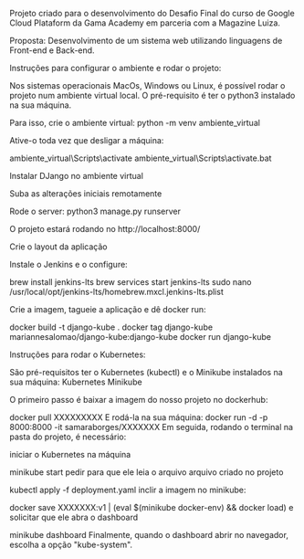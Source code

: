 Projeto criado para o desenvolvimento do Desafio Final do curso de Google Cloud Plataform da Gama Academy em parceria com a Magazine Luiza.

Proposta: Desenvolvimento de um sistema web utilizando linguagens de Front-end e Back-end.

Instruções para configurar o ambiente e rodar o projeto:

Nos sistemas operacionais MacOs, Windows ou Linux, é possível rodar o projeto num ambiente virtual local. O pré-requisito é ter o python3 instalado na sua máquina.

Para isso, crie o ambiente virtual: python -m venv ambiente_virtual

Ative-o toda vez que desligar a máquina:

ambiente_virtual\Scripts\activate
ambiente_virtual\Scripts\activate.bat

Instalar DJango no ambiente virtual

Suba as alterações iniciais remotamente

Rode o server: python3 manage.py runserver

O projeto estará rodando no http://localhost:8000/

Crie o layout da aplicação

Instale o Jenkins e o configure:

brew install jenkins-lts brew services start jenkins-lts sudo nano /usr/local/opt/jenkins-lts/homebrew.mxcl.jenkins-lts.plist

Crie a imagem, tagueie a aplicação e dê docker run:

docker build -t django-kube . docker tag django-kube mariannesalomao/django-kube:django-kube docker run django-kube

Instruções para rodar o Kubernetes:

São pré-requisitos ter o Kubernetes (kubectl) e o Minikube instalados na sua máquina: Kubernetes Minikube

O primeiro passo é baixar a imagem do nosso projeto no dockerhub:

docker pull XXXXXXXXX E rodá-la na sua máquina: docker run -d -p 8000:8000 -it samaraborges/XXXXXXX Em seguida, rodando o terminal na pasta do projeto, é necessário:

iniciar o Kubernetes na máquina

minikube start pedir para que ele leia o arquivo arquivo criado no projeto

kubectl apply -f deployment.yaml inclir a imagem no minikube:

docker save XXXXXXX:v1 | (eval $(minikube docker-env) && docker load) e solicitar que ele abra o dashboard

minikube dashboard Finalmente, quando o dashboard abrir no navegador, escolha a opção "kube-system".
